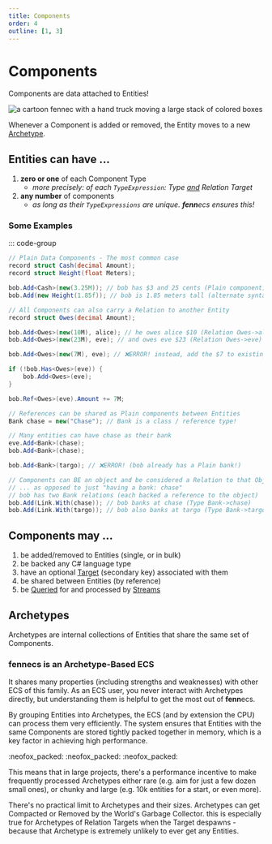 ```yaml
---
title: Components
order: 4
outline: [1, 3]
---
```


# Components

Components are data attached to Entities!

![a cartoon fennec with a hand truck moving a large stack of colored boxes](https://fennecs.tech/img/fennec-components.png)

Whenever a Component is added or removed, the Entity moves to a new [Archetype](#archetypes).

## Entities can have ...
1. **zero or one** of each Component Type 
    - *more precisely: of each `TypeExpression`: Type <u>and</u> Relation Target*
2. **any number** of components 
    - *as long as their `TypeExpressions` are unique. **fenn**ecs ensures this!*


### Some Examples
::: code-group
```csharp [Plain Component]
// Plain Data Components - The most common case
record struct Cash(decimal Amount);
record struct Height(float Meters);

bob.Add<Cash>(new(3.25M)); // bob has $3 and 25 cents (Plain component)
bob.Add(new Height(1.85f)); // bob is 1.85 meters tall (alternate syntax)
```

```csharp [Entity-Entity Relation]
// All Components can also carry a Relation to another Entity
record struct Owes(decimal Amount);

bob.Add<Owes>(new(10M), alice); // he owes alice $10 (Relation Owes->alice)
bob.Add<Owes>(new(23M), eve); // and owes eve $23 (Relation Owes->eve)

bob.Add<Owes>(new(7M), eve); // ❌ERROR! instead, add the $7 to existing balance

if (!bob.Has<Owes>(eve)) { 
    bob.Add<Owes>(eve);
}

bob.Ref<Owes>(eve).Amount += 7M;
```

```csharp [Shared Component]
// References can be shared as Plain components between Entities
Bank chase = new("Chase"); // Bank is a class / reference type!

// Many entities can have chase as their bank
eve.Add<Bank>(chase);
bob.Add<Bank>(chase);

bob.Add<Bank>(targo); // ❌ERROR! (bob already has a Plain bank!)
```

```csharp [Object Link Relation]
// Components can BE an object and be considered a Relation to that Object
// ... as opposed to just "having a bank: chase"
// bob has two Bank relations (each backed a reference to the object)
bob.Add(Link.With(chase)); // bob banks at chase (Type Bank->chase)
bob.Add(Link.With(targo)); // bob also banks at targo (Type Bank->targo)
```


## Components may ...
1. be added/removed to Entities (single, or in bulk)
1. be backed any C# language type
1. have an optional [Target](/docs/Queries/Matching.md#match-targets) (secondary key) associated with them
1. be shared between Entities (by reference)
1. be [Queried](/docs/Queries/index.md) for and processed by [Streams](/docs/Streams/index.md)


## Archetypes

Archetypes are internal collections of Entities that share the same set of Components.

### **fenn**ecs is an Archetype-Based ECS
It shares many properties (including strengths and weaknesses) with other ECS of this family. As an ECS user, you never interact with Archetypes directly, but understanding them is helpful to get the most out of **fenn**ecs.

By grouping Entities into Archetypes, the ECS (and by extension the CPU) can process them very efficiently. The system ensures that Entities with the same Components are stored tightly packed together in memory, which is a key factor in achieving high performance.  

:neofox_packed: :neofox_packed: :neofox_packed:

This means that in large projects, there's a performance incentive to make frequently processed Archetypes either rare (e.g. aim for just a few dozen small ones), or chunky and large (e.g. 10k entities for a start, or even more).

There's no practical limit to Archetypes and their sizes. Archetypes can get Compacted or Removed by the World's Garbage Collector. this is especially true for Archetypes of Relation Targets when the Target despawns - because that Archetype is extremely unlikely to ever get any Entities.
